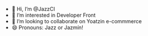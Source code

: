 - 👋 Hi, I’m @JazzCI
- 👀 I’m interested in Developer Front
- 💞️ I’m looking to collaborate on Yoatzin e-commmerce
- 😄 Pronouns: Jazz or Jazmín!

<!---
JazzCI/JazzCI is a ✨ special ✨ repository because its `README.md` (this file) appears on your GitHub profile.
You can click the Preview link to take a look at your changes.
--->
